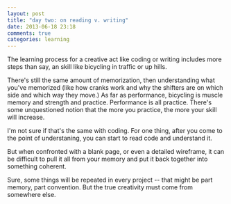 ```yaml
---
layout: post
title: "day two: on reading v. writing"
date: 2013-06-18 23:18
comments: true
categories: learning
---
```

The learning process for a creative act like coding or writing includes more steps than say, an skill like bicycling in traffic or up hills.

There's still the same amount of memorization, then understanding what you've memorized (like how cranks work and why the shifters are on which side and which way they move.) As far as performance, bicycling is muscle memory and strength and practice. Performance is all practice. There's some unquestioned notion that the more you practice, the more your skill will increase.

I'm not sure if that's the same with coding. For one thing, after you come to the point of understaning, you can start to read code and understand it.

But when confronted with a blank page, or even a detailed wireframe, it can be difficult to pull it all from your memory and put it back together into something coherent.

Sure, some things will be repeated in every project -- that might be part memory, part convention. But the true creativity must come from somewhere else.
